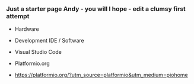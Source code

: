 ### Just a starter page Andy - you will I hope - edit a clumsy first attempt

* Hardware

* Development IDE / Software
* Visual Studio Code 

* Platformio.org
* https://platformio.org/?utm_source=platformio&utm_medium=piohome 

